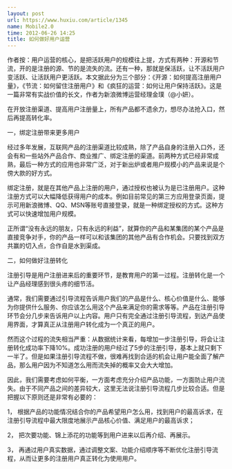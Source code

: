 ```yaml
---
layout: post
url: https://www.huxiu.com/article/1345
name: Mobile2.0
time: 2012-06-26 14:25
title: 如何做好用户运营
---
```

作者按：用户运营的核心，是把活跃用户的规模往上提，方式有两种：开源和节流，开的是注册的源、节的是流失的流。还有一种，那就是保活跃，让不活跃用户变活跃、让活跃用户更活跃。本文据此分为三个部分：《开源：如何提高注册用户量》，《节流：如何留住注册用户》和《疯狂的运营：如何让用户保持活跃》。这是一篇非常有实战价值的长文，作者为新浪微博运营经理金璞（@小妍）。

在开放注册渠道、提高用户注册量上，所有产品都不遗余力，想尽办法抢入口，然后再提高转化率。

一，绑定注册带来更多用户

经过多年发展，互联网产品的注册渠道比较成熟，除了产品自身的注册入口外，还会有和一些站外产品合作、商业推广、绑定注册的渠道。前两种方式已经非常成熟，最后一种方式的应用也非常广泛，对于新出炉或者用户规模小的产品来说是个傍大款的好方式。

绑定注册，就是在其他产品上注册的用户，通过授权也被认为是已注册用户。这种注册方式可以大幅降低获得用户的成本。例如目前常见的第三方应用登录页面，提示可用新浪微博、QQ、MSN等账号直接登录，就是一种绑定授权的方式。这种方式可以快速增加用户规模。

正所谓“没有永远的朋友，只有永远的利益”，就算你的产品和某集团的某个产品是直接竞争对手，你的产品一样可以和该集团的其他产品有合作机会。只要找到双方共赢的切入点，合作自是水到渠成。

二，如何做好注册转化

注册引导是用户注册进来后的重要环节，是教育用户的第一过程。注册转化是一个让产品经理感到很头疼的细节活。

通常，我们需要通过引导流程告诉用户我们的产品是什么、核心价值是什么、能够为你提供什么服务、你应该怎么用这个产品来满足你的需求等等。产品在注册引导环节会分几步来告诉用户以上内容。用户只有完全通过注册引导流程，到达产品使用界面，才算真正从注册用户转化成为一个真正的用户。

然而这个过程的流失相当严重：从数据统计来看，每增加一步注册引导，将会让注册转化成功率下降10%。成功注册的用户经过了5步的注册引导，基本上就只剩下一半了。但是如果注册引导流程不做，很难再找到合适的机会让用户能全面了解产品，那么用户因为不知道怎么用而流失掉的概率又会大大增加。

因此，我们需要考虑如何平衡，一方面考虑充分介绍产品功能，一方面防止用户流失。由于不同产品之间的差异较大，这里无法说注册引导流程几步比较合适。但是把握以下原则还是非常有必要的：

1， 根据产品的功能情况结合你的产品希望用户怎么用，找到用户的最高诉求，在注册引导流程中最大限度地展示产品核心价值、满足用户的最高诉求；

2， 把次要功能、锦上添花的功能等到用户进来以后再介绍、再展示。

3， 再通过用户真实数据，通过调整文案、功能介绍顺序等不断优化注册引导流程，从而让更多的注册用户真正转化为使用用户。

